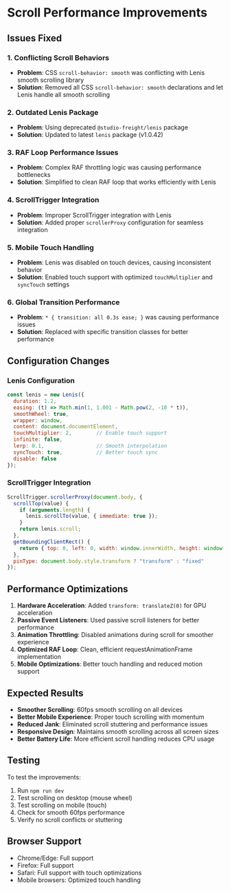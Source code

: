 # Scroll Performance Improvements

## Issues Fixed

### 1. Conflicting Scroll Behaviors
- **Problem**: CSS `scroll-behavior: smooth` was conflicting with Lenis smooth scrolling library
- **Solution**: Removed all CSS `scroll-behavior: smooth` declarations and let Lenis handle all smooth scrolling

### 2. Outdated Lenis Package
- **Problem**: Using deprecated `@studio-freight/lenis` package
- **Solution**: Updated to latest `lenis` package (v1.0.42)

### 3. RAF Loop Performance Issues
- **Problem**: Complex RAF throttling logic was causing performance bottlenecks
- **Solution**: Simplified to clean RAF loop that works efficiently with Lenis

### 4. ScrollTrigger Integration
- **Problem**: Improper ScrollTrigger integration with Lenis
- **Solution**: Added proper `scrollerProxy` configuration for seamless integration

### 5. Mobile Touch Handling
- **Problem**: Lenis was disabled on touch devices, causing inconsistent behavior
- **Solution**: Enabled touch support with optimized `touchMultiplier` and `syncTouch` settings

### 6. Global Transition Performance
- **Problem**: `* { transition: all 0.3s ease; }` was causing performance issues
- **Solution**: Replaced with specific transition classes for better performance

## Configuration Changes

### Lenis Configuration
```javascript
const lenis = new Lenis({
  duration: 1.2,
  easing: (t) => Math.min(1, 1.001 - Math.pow(2, -10 * t)),
  smoothWheel: true,
  wrapper: window,
  content: document.documentElement,
  touchMultiplier: 2,        // Enable touch support
  infinite: false,
  lerp: 0.1,                 // Smooth interpolation
  syncTouch: true,           // Better touch sync
  disable: false
});
```

### ScrollTrigger Integration
```javascript
ScrollTrigger.scrollerProxy(document.body, {
  scrollTop(value) {
    if (arguments.length) {
      lenis.scrollTo(value, { immediate: true });
    }
    return lenis.scroll;
  },
  getBoundingClientRect() {
    return { top: 0, left: 0, width: window.innerWidth, height: window.innerHeight };
  },
  pinType: document.body.style.transform ? "transform" : "fixed"
});
```

## Performance Optimizations

1. **Hardware Acceleration**: Added `transform: translateZ(0)` for GPU acceleration
2. **Passive Event Listeners**: Used passive scroll listeners for better performance
3. **Animation Throttling**: Disabled animations during scroll for smoother experience
4. **Optimized RAF Loop**: Clean, efficient requestAnimationFrame implementation
5. **Mobile Optimizations**: Better touch handling and reduced motion support

## Expected Results

- **Smoother Scrolling**: 60fps smooth scrolling on all devices
- **Better Mobile Experience**: Proper touch scrolling with momentum
- **Reduced Jank**: Eliminated scroll stuttering and performance issues
- **Responsive Design**: Maintains smooth scrolling across all screen sizes
- **Better Battery Life**: More efficient scroll handling reduces CPU usage

## Testing

To test the improvements:
1. Run `npm run dev`
2. Test scrolling on desktop (mouse wheel)
3. Test scrolling on mobile (touch)
4. Check for smooth 60fps performance
5. Verify no scroll conflicts or stuttering

## Browser Support

- Chrome/Edge: Full support
- Firefox: Full support  
- Safari: Full support with touch optimizations
- Mobile browsers: Optimized touch handling
